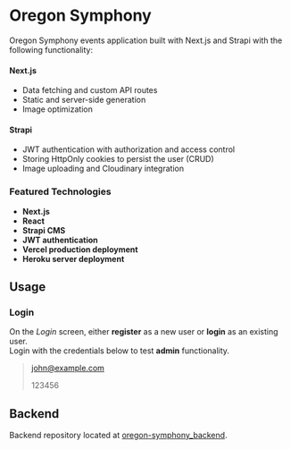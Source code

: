 # Oregon Symphony
Oregon Symphony events application built with Next.js and Strapi with the following functionality:

#### Next.js
* Data fetching and custom API routes
* Static and server-side generation
* Image optimization
#### Strapi
* JWT authentication with authorization and access control
* Storing HttpOnly cookies to persist the user (CRUD)
* Image uploading and Cloudinary integration

### Featured Technologies
* **Next.js**
* **React**
* **Strapi CMS**
* **JWT authentication**
* **Vercel production deployment**
* **Heroku server deployment**

## Usage

### Login
On the *Login* screen, either **register** as a new user or **login** as an existing user.  
Login with the credentials below to test **admin** functionality.

> john@example.com
>
> 123456

## Backend

Backend repository located at [oregon-symphony_backend](https://github.com/kylewb94/oregon-symphony_backend).
